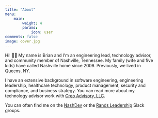 ```yaml
---
title: "About"
menu:
    main:
        weight: 4
        params: 
            icon: user
comments: false
image: cover.jpg
---
```


Hi! 👋🏻 My name is Brian and I'm an engineering lead, technology advisor, and
community member of Nashville, Tennessee. My family (wife and five kids) have
called Nashville home since 2009. Previously, we lived in Queens, NY.

I have an extensive background in software engineering, engineering leadership,
healthcare technology, product management, security and compliance, and business
strategy. You can read more about my technology advisor work with
[Creo Advisory, LLC](https://creollc.co).

You can often find me on the [NashDev](https://nashdev.com/) or
the [Rands
Leadership](https://randsinrepose.com/welcome-to-rands-leadership-slack/) Slack
groups.
